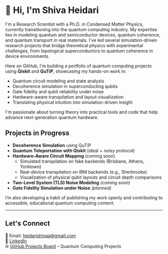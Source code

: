 # 👋 Hi, I'm Shiva Heidari

I'm a Research Scientist with a Ph.D. in Condensed Matter Physics, currently transitioning into the quantum computing industry. My expertise lies in modeling quantum and semiconductor devices, quantum coherence, and quantum transport in real materials. I've led several simulation-driven research projects that bridge theoretical physics with experimental challenges, from topological superconductors to quantum coherence in device environments.

Here on GitHub, I'm building a portfolio of quantum computing projects using **Qiskit** and **QuTiP**, showcasing my hands-on work in:

- Quantum circuit modeling and state analysis  
- Decoherence simulation in superconducting qubits 
- Gate fidelity and qubit reliability under noise  
- Hardware-aware transpilation and layout visualization  
- Translating physical intuition into simulation-driven insight

I'm passionate about turning theory into practical tools and code that help advance next-generation quantum hardware.


## Projects in Progress

- **Decoherence Simulation** using QuTiP  
- **Quantum Teleportation with Qiskit** (ideal + noisy protocol)  
- **Hardware-Aware Circuit Mapping**  (coming soon)
  - Simulated transpilation on fake backends (Brisbane, Athens, Yorktown)  
  - Real-device transpilation on IBM backends (e.g., Sherbrooke)  
  - Visualization of physical qubit layouts and circuit depth comparisons  
- **Two-Level System (TLS) Noise Modeling** *(coming soon)*  
- **Gate Fidelity Simulation under Noise** *(planned)*  

I’m also developing a habit of publishing my work openly and contributing to accessible, educational quantum computing content.

---

## Let's Connect

📧 Email: heidarishivaa@gmail.com  
🔗 [LinkedIn](https://www.linkedin.com/in/shivaheidari)  
🌐 [GitHub Projects Board](https://github.com/users/Shiva-Heidari/projects/1) – Quantum Computing Projects  
